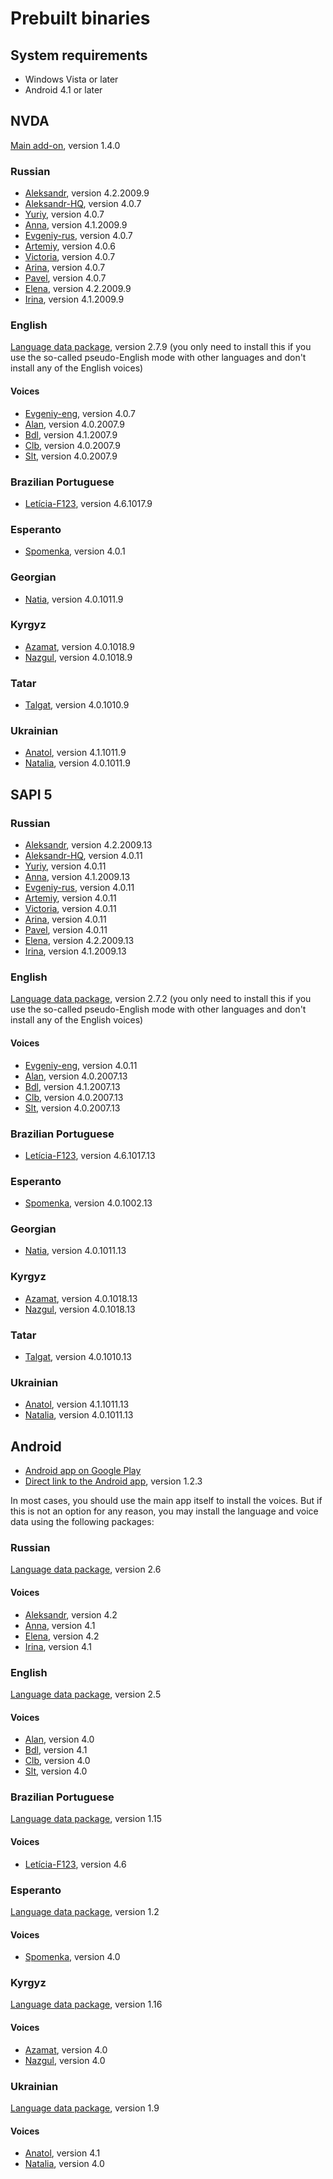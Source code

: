 <!-- markdownlint-disable MD013 -->
# Prebuilt binaries

## System requirements

* Windows Vista or later
* Android 4.1 or later

## NVDA

[Main add-on](https://rhvoice.eu-central-1.linodeobjects.com/RHVoice-1.4.0.nvda-addon), version 1.4.0

### Russian

* [Aleksandr](https://rhvoice.eu-central-1.linodeobjects.com/RHVoice-voice-Russian-Aleksandr-4.2.2009.9.nvda-addon), version 4.2.2009.9
* [Aleksandr-HQ](https://rhvoice.su/downloads/?voice=aleksandr-hq&type=nvda), version 4.0.7
* [Yuriy](https://rhvoice.su/downloads/?voice=yuriy&type=nvda), version 4.0.7
* [Anna](https://rhvoice.eu-central-1.linodeobjects.com/RHVoice-voice-Russian-Anna-4.1.2009.9.nvda-addon), version 4.1.2009.9
* [Evgeniy-rus](https://rhvoice.su/downloads/?voice=evgeniy-rus&type=nvda), version 4.0.7
* [Artemiy](https://rhvoice.su/downloads/?voice=artemiy&type=nvda), version 4.0.6
* [Victoria](https://rhvoice.su/downloads/?voice=victoria&type=nvda), version 4.0.7
* [Arina](https://rhvoice.su/downloads/?voice=arina&type=nvda), version 4.0.7
* [Pavel](https://rhvoice.su/downloads/?voice=pavel&type=nvda), version 4.0.7
* [Elena](https://rhvoice.eu-central-1.linodeobjects.com/RHVoice-voice-Russian-Elena-4.2.2009.9.nvda-addon), version 4.2.2009.9
* [Irina](https://rhvoice.eu-central-1.linodeobjects.com/RHVoice-voice-Russian-Irina-4.1.2009.9.nvda-addon), version 4.1.2009.9

### English

[Language data package](https://rhvoice.eu-central-1.linodeobjects.com/RHVoice-language-English-2.7.9.nvda-addon), version 2.7.9 (you only need to install this if you use the so-called pseudo-English mode with other languages and don't install any of the English voices)

#### Voices

* [Evgeniy-eng](https://rhvoice.su/downloads/?voice=evgeniy-eng&type=nvda), version 4.0.7
* [Alan](https://rhvoice.eu-central-1.linodeobjects.com/RHVoice-voice-English-Alan-4.0.2007.9.nvda-addon), version 4.0.2007.9
* [Bdl](https://rhvoice.eu-central-1.linodeobjects.com/RHVoice-voice-English-Bdl-4.1.2007.9.nvda-addon), version 4.1.2007.9
* [Clb](https://rhvoice.eu-central-1.linodeobjects.com/RHVoice-voice-English-Clb-4.0.2007.9.nvda-addon), version 4.0.2007.9
* [Slt](https://rhvoice.eu-central-1.linodeobjects.com/RHVoice-voice-English-Slt-4.0.2007.9.nvda-addon), version 4.0.2007.9

### Brazilian Portuguese

* [Letícia-F123](https://rhvoice.eu-central-1.linodeobjects.com/RHVoice-Brazilian-Portuguese-voice-Leticia-F123-4.6.1017.9.nvda-addon), version 4.6.1017.9

### Esperanto

* [Spomenka](https://rhvoice.eu-central-1.linodeobjects.com/RHVoice-voice-Esperanto-Spomenka-4.0.1.nvda-addon), version 4.0.1

### Georgian

* [Natia](https://rhvoice.eu-central-1.linodeobjects.com/RHVoice-voice-Georgian-Natia-4.0.1011.9.nvda-addon), version 4.0.1011.9

### Kyrgyz

* [Azamat](https://rhvoice.eu-central-1.linodeobjects.com/RHVoice-voice-Kyrgyz-Azamat-4.0.1018.9.nvda-addon), version 4.0.1018.9
* [Nazgul](https://rhvoice.eu-central-1.linodeobjects.com/RHVoice-voice-Kyrgyz-Nazgul-4.0.1018.9.nvda-addon), version 4.0.1018.9

### Tatar

* [Talgat](https://rhvoice.eu-central-1.linodeobjects.com/RHVoice-voice-Tatar-Talgat-4.0.1010.9.nvda-addon), version 4.0.1010.9

### Ukrainian

* [Anatol](https://rhvoice.eu-central-1.linodeobjects.com/RHVoice-voice-Ukrainian-Anatol-4.1.1011.9.nvda-addon), version 4.1.1011.9
* [Natalia](https://rhvoice.eu-central-1.linodeobjects.com/RHVoice-voice-Ukrainian-Natalia-4.0.1011.9.nvda-addon), version 4.0.1011.9

## SAPI 5

### Russian

* [Aleksandr](https://rhvoice.eu-central-1.linodeobjects.com/RHVoice-voice-Russian-Aleksandr-v4.2.2009.13-setup.exe), version 4.2.2009.13
* [Aleksandr-HQ](https://rhvoice.su/downloads/?voice=aleksandr-hq&type=sapi), version 4.0.11
* [Yuriy](https://rhvoice.su/downloads/?voice=yuriy&type=sapi), version 4.0.11
* [Anna](https://rhvoice.eu-central-1.linodeobjects.com/RHVoice-voice-Russian-Anna-v4.1.2009.13-setup.exe), version 4.1.2009.13
* [Evgeniy-rus](https://rhvoice.su/downloads/?voice=evgeniy-rus&type=sapi), version 4.0.11
* [Artemiy](https://rhvoice.su/downloads/?voice=artemiy&type=sapi), version 4.0.11
* [Victoria](https://rhvoice.su/downloads/?voice=victoria&type=sapi), version 4.0.11
* [Arina](https://rhvoice.su/downloads/?voice=arina&type=sapi), version 4.0.11
* [Pavel](https://rhvoice.su/downloads/?voice=pavel&type=sapi), version 4.0.11
* [Elena](https://rhvoice.eu-central-1.linodeobjects.com/RHVoice-voice-Russian-Elena-v4.2.2009.13-setup.exe), version 4.2.2009.13
* [Irina](https://rhvoice.eu-central-1.linodeobjects.com/RHVoice-voice-Russian-Irina-v4.1.2009.13-setup.exe), version 4.1.2009.13

### English

[Language data package](https://rhvoice.eu-central-1.linodeobjects.com/RHVoice-language-English-v2.7.2-setup.msi), version 2.7.2 (you only need to install this if you use the so-called pseudo-English mode with other languages and don't install any of the English voices)

#### Voices

* [Evgeniy-eng](https://rhvoice.su/downloads/?voice=evgeniy-eng&type=sapi), version 4.0.11
* [Alan](https://rhvoice.eu-central-1.linodeobjects.com/RHVoice-voice-English-Alan-v4.0.2007.13-setup.exe), version 4.0.2007.13
* [Bdl](https://rhvoice.eu-central-1.linodeobjects.com/RHVoice-voice-English-Bdl-v4.1.2007.13-setup.exe), version 4.1.2007.13
* [Clb](https://rhvoice.eu-central-1.linodeobjects.com/RHVoice-voice-English-Clb-v4.0.2007.13-setup.exe), version 4.0.2007.13
* [Slt](https://rhvoice.eu-central-1.linodeobjects.com/RHVoice-voice-English-Slt-v4.0.2007.13-setup.exe), version 4.0.2007.13

### Brazilian Portuguese

* [Letícia-F123](https://rhvoice.eu-central-1.linodeobjects.com/RHVoice-Brazilian-Portuguese-voice-Leticia-F123-v4.6.1017.13-setup.exe), version 4.6.1017.13

### Esperanto

* [Spomenka](https://rhvoice.eu-central-1.linodeobjects.com/RHVoice-voice-Esperanto-Spomenka-v4.0.1002.13-setup.exe), version 4.0.1002.13

### Georgian

* [Natia](https://rhvoice.eu-central-1.linodeobjects.com/RHVoice-voice-Georgian-Natia-v4.0.1011.13-setup.exe), version 4.0.1011.13

### Kyrgyz

* [Azamat](https://rhvoice.eu-central-1.linodeobjects.com/RHVoice-voice-Kyrgyz-Azamat-v4.0.1018.13-setup.exe), version 4.0.1018.13
* [Nazgul](https://rhvoice.eu-central-1.linodeobjects.com/RHVoice-voice-Kyrgyz-Nazgul-v4.0.1018.13-setup.exe), version 4.0.1018.13

### Tatar

* [Talgat](https://rhvoice.eu-central-1.linodeobjects.com/RHVoice-voice-Tatar-Talgat-v4.0.1010.13-setup.exe), version 4.0.1010.13

### Ukrainian

* [Anatol](https://rhvoice.eu-central-1.linodeobjects.com/RHVoice-voice-Ukrainian-Anatol-v4.1.1011.13-setup.exe), version 4.1.1011.13
* [Natalia](https://rhvoice.eu-central-1.linodeobjects.com/RHVoice-voice-Ukrainian-Natalia-v4.0.1011.13-setup.exe), version 4.0.1011.13

## Android

* [Android app on Google Play](https://play.google.com/store/apps/details?id=com.github.olga_yakovleva.rhvoice.android)
* [Direct link to the Android app](https://rhvoice.eu-central-1.linodeobjects.com/RHVoice-v1.2.3.apk), version 1.2.3

In most cases, you should use the main app itself to install the voices. But if this is not an option for any reason, you may install the language and voice data using the following packages:

### Russian

[Language data package](https://rhvoice.eu-central-1.linodeobjects.com/RHVoice-language-Russian-v2.6.apk), version 2.6

#### Voices

* [Aleksandr](https://rhvoice.eu-central-1.linodeobjects.com/RHVoice-voice-Russian-Aleksandr-v4.2.apk), version 4.2
* [Anna](https://rhvoice.eu-central-1.linodeobjects.com/RHVoice-voice-Russian-Anna-v4.1.apk), version 4.1
* [Elena](https://rhvoice.eu-central-1.linodeobjects.com/RHVoice-voice-Russian-Elena-v4.2.apk), version 4.2
* [Irina](https://rhvoice.eu-central-1.linodeobjects.com/RHVoice-voice-Russian-Irina-v4.1.apk), version 4.1

### English

[Language data package](https://rhvoice.eu-central-1.linodeobjects.com/RHVoice-language-English-v2.5.apk), version 2.5

#### Voices

* [Alan](https://rhvoice.eu-central-1.linodeobjects.com/RHVoice-voice-English-Alan-v4.0.apk), version 4.0
* [Bdl](https://rhvoice.eu-central-1.linodeobjects.com/RHVoice-voice-English-Bdl-v4.1.apk), version 4.1
* [Clb](https://rhvoice.eu-central-1.linodeobjects.com/RHVoice-voice-English-Clb-v4.0.apk), version 4.0
* [Slt](https://rhvoice.eu-central-1.linodeobjects.com/RHVoice-voice-English-Slt-v4.0.apk), version 4.0

### Brazilian Portuguese

[Language data package](https://rhvoice.eu-central-1.linodeobjects.com/RHVoice-F123-Brazilian-Portuguese-language-v1.15.apk), version 1.15

#### Voices

* [Letícia-F123](https://f123.org/leticia/download/Android/apk/RHVoice-Brazilian-Portuguese-voice-Leticia-F123-v4.6.apk), version 4.6

### Esperanto

[Language data package](https://rhvoice.eu-central-1.linodeobjects.com/RHVoice-language-Esperanto-v1.2.apk), version 1.2

#### Voices

* [Spomenka](https://rhvoice.eu-central-1.linodeobjects.com/RHVoice-voice-Esperanto-Spomenka-v4.0.apk), version 4.0

### Kyrgyz

[Language data package](https://rhvoice.eu-central-1.linodeobjects.com/RHVoice-language-Kyrgyz-v1.16.apk), version 1.16

#### Voices

* [Azamat](https://rhvoice.eu-central-1.linodeobjects.com/RHVoice-voice-Kyrgyz-Azamat-v4.0.apk), version 4.0
* [Nazgul](https://rhvoice.eu-central-1.linodeobjects.com/RHVoice-voice-Kyrgyz-Nazgul-v4.0.apk), version 4.0

### Ukrainian

[Language data package](https://rhvoice.eu-central-1.linodeobjects.com/RHVoice-language-Ukrainian-v1.9.apk), version 1.9

#### Voices

* [Anatol](https://rhvoice.eu-central-1.linodeobjects.com/RHVoice-voice-Ukrainian-Anatol-v4.1.apk), version 4.1
* [Natalia](https://rhvoice.eu-central-1.linodeobjects.com/RHVoice-voice-Ukrainian-Natalia-v4.0.apk), version 4.0

